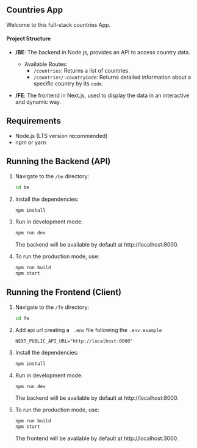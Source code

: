 ## Countries App

Welcome to this full-stack countries App.

#### Project Structure

- **/BE**: The backend in Node.js, provides an API to access country data.

  - Available Routes:
    - `/countries`: Returns a list of countries.
    - `/countries/:countryCode`: Returns detailed information about a specific country by its `code`.

- **/FE**: The frontend in Next.js, used to display the data in an interactive and dynamic way.

## Requirements

- Node.js (LTS version recommended)
- npm or yarn

## Running the Backend (API)

1. Navigate to the `/be` directory:

   ```bash
   cd be
   ```

2. Install the dependencies:
   ```bash
   npm install
   ```
3. Run in development mode:
   ```bash
   npm run dev
   ```
   The backend will be available by default at http://localhost:8000.

4. To run the production mode, use:
   ```bash
   npm run build
   npm start
   ```

## Running the Frontend (Client)

1. Navigate to the `/fe` directory:

   ```bash
   cd fe
   ```

2. Add api url creating a ` .env` file following the `.env.example`

   ```
   NEXT_PUBLIC_API_URL="http://localhost:8000"
   ```

3. Install the dependencies:
   ```bash
   npm install
   ```
4. Run in development mode:
   ```bash
   npm run dev
   ```
   The backend will be available by default at http://localhost:8000.

5. To run the production mode, use:
   ```bash
   npm run build
   npm start
   ```
   The frontend will be available by default at http://localhost:3000.
